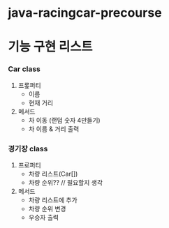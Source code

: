 # java-racingcar-precourse

# 기능 구현 리스트
### Car class 
1. 프롶퍼티
   - 이름  
   - 현재 거리
2. 메서드 
   - 차 이동 (랜덤 숫자 4만들기)
   - 차 이름 & 거리 출력
### 경기장 class 
1. 프로퍼티 
   - 차량 리스트(Car[])
   - 차량 순위?? // 필요할지 생각
2. 메서드 
   - 차량 리스트에 추가 
   - 차량 순위 변경
   - 우승자 출력 